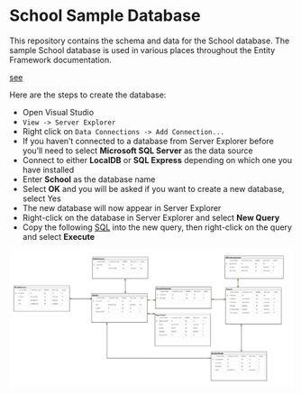 # School Sample Database

This repository contains the schema and data for the School database. The sample School database is used in various places throughout the Entity Framework documentation.

[see](https://docs.microsoft.com/en-us/ef/ef6/resources/school-database)

Here are the steps to create the database:

* Open Visual Studio
* ```View -> Server Explorer```
* Right click on ```Data Connections -> Add Connection...```
* If you haven’t connected to a database from Server Explorer before you’ll need to select **Microsoft SQL Server** as the data source
* Connect to either **LocalDB** or **SQL Express** depending on which one you have installed
* Enter **School** as the database name
* Select **OK** and you will be asked if you want to create a new database, select Yes
* The new database will now appear in Server Explorer
* Right-click on the database in Server Explorer and select **New Query**
* Copy the following [SQL](./school.sql) into the new query, then right-click on the query and select **Execute**


![](./SchoolERD.PNG) 
